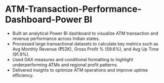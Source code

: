 # ATM-Transaction-Performance-Dashboard-Power BI

- Built an analytical Power BI dashboard to visualize ATM transaction and revenue performance across Indian states.
- Processed large transactional datasets to calculate key metrics such as Avg Monthly Revenue (₹52K), Gross Profit % (59.6%), and Avg Up Time (91.9%).
- Used DAX measures and conditional formatting to highlight underperforming ATMs and regional profit patterns.
- Delivered insights to optimize ATM operations and improve uptime efficiency.
